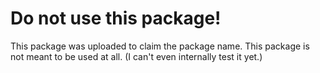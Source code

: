 # Do not use this package!

This package was uploaded to claim the package name. This package is not meant to be used at all. (I can't even internally test it yet.)
